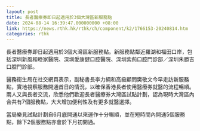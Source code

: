 ```yaml
---
layout: post
title: 長者醫療券即日起適用於3個大灣區新服務點
date: 2024-08-14 16:39:47.000000000 +08:00
link: https://news.rthk.hk/rthk/ch/component/k2/1766153-20240814.htm
categories: rthk
---
```


長者醫療券即日起適用於3個大灣區新服務點。新服務點鄰近羅湖和福田口岸，包括深圳新風和睦家醫院、深圳愛康健口腔醫院、深圳紫荊口腔門診部／深圳朱勝吉口腔門診部。

醫務衞生局在社交網頁表示，副秘書長李力綱和高級顧問樊敬文今早走訪新服務點，實地視察服務開通首日的情況，以確保香港長者使用醫療券就醫的流程暢順。兩人又與長者交流，欣悉他們歡迎長者醫療券大灣區試點計劃，認為現時大灣區內合共有7個服務點，大大增加便利性及有更多就醫選擇。

當局樂見試點計劃自6月底開通以來運作十分暢順，並在短時間內開通5個服務點，餘下2個服務點亦會於下月初開通。
